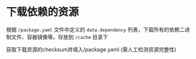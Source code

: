 # 下载依赖的资源

根据 `/package.yaml` 文件中定义的 `data.dependency` 列表，下载所有的依赖二进制文件、容器镜像等。存放到 `/cache` 目录下

获取下载资源的checksum并填入/package.yaml (需人工检测资源完整性)
